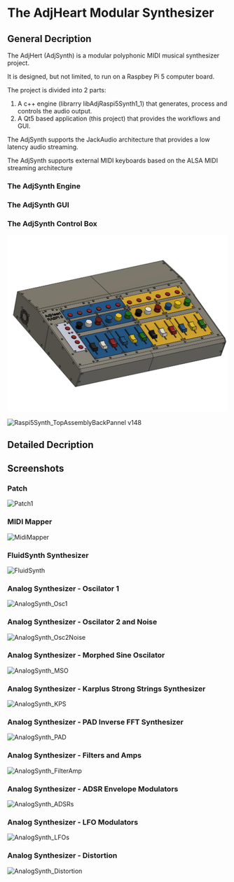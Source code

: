 # The AdjHeart Modular Synthesizer
## General Decription
The AdjHert (AdjSynth) is a modular polyphonic MIDI musical synthesizer project.

It is designed, but not limited, to run on a Raspbey Pi 5 computer board.

The project is divided into 2 parts:
1. A c++ engine (librarry libAdjRaspi5Synth1_1) that generates, process and controls the audio output.
2. A Qt5 based application (this project) that provides the workflows and GUI.

The AdjSynth supports the JackAudio architecture that provides a low latency audio streaming.

The AdjSynth supports external MIDI keyboards based on the ALSA MIDI streaming architecture

### The AdjSynth Engine



### The AdjSynth GUI


### The AdjSynth Control Box

![alt text](./images/Raspi5Synth_TopAssemblyv148.jpg "Control Box")

![Raspi5Synth_TopAssemblyBackPannel v148](https://github.com/user-attachments/assets/1971651b-15da-4028-ab0d-f443d7e0a8c9)



## Detailed Decription

## Screenshots

### Patch
![Patch1](https://github.com/user-attachments/assets/6252526f-b82c-4bdf-baae-4c08017c334a)

### MIDI Mapper
![MidiMapper](https://github.com/user-attachments/assets/26f5f9a0-9879-4feb-b0d8-6182ccb49c6a)

### FluidSynth Synthesizer
![FluidSynth](https://github.com/user-attachments/assets/ac27f565-6bf1-4216-bbcc-666898388a81)

### Analog Synthesizer - Oscilator 1
![AnalogSynth_Osc1](https://github.com/user-attachments/assets/5dcee1d0-30d1-4230-b611-8daa2f48a540)

### Analog Synthesizer - Oscilator 2 and Noise
![AnalogSynth_Osc2Noise](https://github.com/user-attachments/assets/df38880a-1c4e-4b6a-8574-8a95fe7d0265)

### Analog Synthesizer - Morphed Sine Oscilator
![AnalogSynth_MSO](https://github.com/user-attachments/assets/e6fc7fec-335b-45f8-aa96-db91d83cb99a)

### Analog Synthesizer - Karplus Strong Strings Synthesizer
![AnalogSynth_KPS](https://github.com/user-attachments/assets/d8f8ae23-a018-44a6-a99d-c81eb84dc7e9)

### Analog Synthesizer - PAD Inverse FFT Synthesizer
![AnalogSynth_PAD](https://github.com/user-attachments/assets/c44db30f-e298-426d-b596-e3a62797d2f8)

### Analog Synthesizer - Filters and Amps
![AnalogSynth_FilterAmp](https://github.com/user-attachments/assets/2e97cbf7-4d4f-46a8-a907-cb9bf950144d)

### Analog Synthesizer - ADSR Envelope Modulators
![AnalogSynth_ADSRs](https://github.com/user-attachments/assets/246be3dd-3fc1-45cb-8350-bd27e7413c01)

### Analog Synthesizer - LFO Modulators
![AnalogSynth_LFOs](https://github.com/user-attachments/assets/5ed063f4-caf8-4054-8f74-1ed8ac78303c)

### Analog Synthesizer - Distortion
![AnalogSynth_Distortion](https://github.com/user-attachments/assets/2b3ef765-1e94-48cc-8203-641ef945d4e8)



